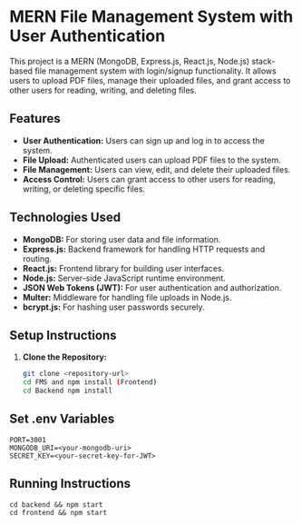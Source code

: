 # MERN File Management System with User Authentication

This project is a MERN (MongoDB, Express.js, React.js, Node.js) stack-based file management system with login/signup functionality. It allows users to upload PDF files, manage their uploaded files, and grant access to other users for reading, writing, and deleting files.

## Features

- **User Authentication:** Users can sign up and log in to access the system.
- **File Upload:** Authenticated users can upload PDF files to the system.
- **File Management:** Users can view, edit, and delete their uploaded files.
- **Access Control:** Users can grant access to other users for reading, writing, or deleting specific files.

## Technologies Used

- **MongoDB:** For storing user data and file information.
- **Express.js:** Backend framework for handling HTTP requests and routing.
- **React.js:** Frontend library for building user interfaces.
- **Node.js:** Server-side JavaScript runtime environment.
- **JSON Web Tokens (JWT):** For user authentication and authorization.
- **Multer:** Middleware for handling file uploads in Node.js.
- **bcrypt.js:** For hashing user passwords securely.

## Setup Instructions

1. **Clone the Repository:**
   ```bash
   git clone <repository-url>
   cd FMS and npm install (Frontend)
   cd Backend npm install

## Set .env Variables

    PORT=3001
    MONGODB_URI=<your-mongodb-uri>
    SECRET_KEY=<your-secret-key-for-JWT>

## Running Instructions
    cd backend && npm start
    cd frontend && npm start